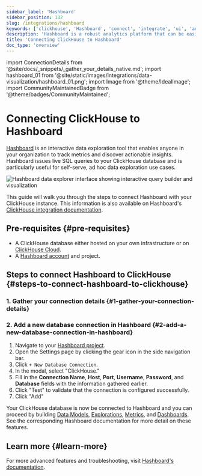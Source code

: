 ```yaml
---
sidebar_label: 'Hashboard'
sidebar_position: 132
slug: /integrations/hashboard
keywords: ['clickhouse', 'Hashboard', 'connect', 'integrate', 'ui', 'analytics']
description: 'Hashboard is a robust analytics platform that can be easily integrated with ClickHouse for real-time data analysis.'
title: 'Connecting ClickHouse to Hashboard'
doc_type: 'overview'
---
```


import ConnectionDetails from '@site/docs/_snippets/_gather_your_details_native.md';
import hashboard_01 from '@site/static/images/integrations/data-visualization/hashboard_01.png';
import Image from '@theme/IdealImage';
import CommunityMaintainedBadge from '@theme/badges/CommunityMaintained';

# Connecting ClickHouse to Hashboard

<CommunityMaintainedBadge/>

[Hashboard](https://hashboard.com) is an interactive data exploration tool that enables anyone in your organization to track metrics and discover actionable insights. Hashboard issues live SQL queries to your ClickHouse database and is particularly useful for self-serve, ad hoc data exploration use cases.

<Image size="md" img={hashboard_01} alt="Hashboard data explorer interface showing interactive query builder and visualization" border />

<br/>

This guide will walk you through the steps to connect Hashboard with your ClickHouse instance. This information is also available on Hashboard's [ClickHouse integration documentation](https://docs.hashboard.com/docs/database-connections/clickhouse).

## Pre-requisites {#pre-requisites}

- A ClickHouse database either hosted on your own infrastructure or on [ClickHouse Cloud](https://clickhouse.com/).
- A [Hashboard account](https://hashboard.com/getAccess) and project.

## Steps to connect Hashboard to ClickHouse {#steps-to-connect-hashboard-to-clickhouse}

### 1. Gather your connection details {#1-gather-your-connection-details}

<ConnectionDetails />

### 2. Add a new database connection in Hashboard {#2-add-a-new-database-connection-in-hashboard}

1. Navigate to your [Hashboard project](https://hashboard.com/app).
2. Open the Settings page by clicking the gear icon in the side navigation bar.
3. Click `+ New Database Connection`.
4. In the modal, select "ClickHouse."
5. Fill in the **Connection Name**, **Host**, **Port**, **Username**, **Password**, and **Database** fields with the information gathered earlier.
6. Click "Test" to validate that the connection is configured successfully.
7. Click "Add"

Your ClickHouse database is now be connected to Hashboard and you can proceed by building [Data Models](https://docs.hashboard.com/docs/data-modeling/add-data-model), [Explorations](https://docs.hashboard.com/docs/visualizing-data/explorations), [Metrics](https://docs.hashboard.com/docs/metrics), and [Dashboards](https://docs.hashboard.com/docs/dashboards). See the corresponding Hashboard documentation for more detail on these features.

## Learn more {#learn-more}

For more advanced features and troubleshooting, visit [Hashboard's documentation](https://docs.hashboard.com/).
